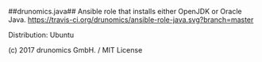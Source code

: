 ##drunomics.java##
Ansible role that installs either OpenJDK or Oracle Java.
https://travis-ci.org/drunomics/ansible-role-java.svg?branch=master


Distribution: Ubuntu

(c) 2017 drunomics GmbH. /  MIT License
